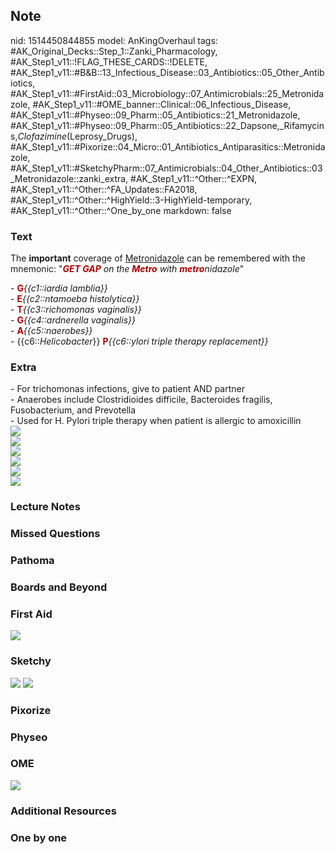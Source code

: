 ## Note
nid: 1514450844855
model: AnKingOverhaul
tags: #AK_Original_Decks::Step_1::Zanki_Pharmacology, #AK_Step1_v11::!FLAG_THESE_CARDS::!DELETE, #AK_Step1_v11::#B&B::13_Infectious_Disease::03_Antibiotics::05_Other_Antibiotics, #AK_Step1_v11::#FirstAid::03_Microbiology::07_Antimicrobials::25_Metronidazole, #AK_Step1_v11::#OME_banner::Clinical::06_Infectious_Disease, #AK_Step1_v11::#Physeo::09_Pharm::05_Antibiotics::21_Metronidazole, #AK_Step1_v11::#Physeo::09_Pharm::05_Antibiotics::22_Dapsone,_Rifamycins,_Clofazimine_(Leprosy_Drugs), #AK_Step1_v11::#Pixorize::04_Micro::01_Antibiotics_Antiparasitics::Metronidazole, #AK_Step1_v11::#SketchyPharm::07_Antimicrobials::04_Other_Antibiotics::03_Metronidazole::zanki_extra, #AK_Step1_v11::^Other::^EXPN, #AK_Step1_v11::^Other::^FA_Updates::FA2018, #AK_Step1_v11::^Other::^HighYield::3-HighYield-temporary, #AK_Step1_v11::^Other::^One_by_one
markdown: false

### Text
The <b>important</b> coverage of <u>Metronidazole</u> can be
remembered with the mnemonic: "<i><font color="#AA0000"><b>GET
GAP</b></font> on the <b><font color="#AA0000">Metro</font></b>
with <b><font color="#AA0000">metro</font></b>nidazole</i>"
<div style="centerbox">
  <div class="mnemonics">
    <div>
      - <b><font color="#AA0000">G</font></b><i>{{c1::iardia
      lamblia}}</i>
    </div>
    <div>
      - <b><font color="#AA0000">E</font></b><i>{{c2::ntamoeba
      histolytica}}</i>
    </div>
    <div>
      - <b><font color="#AA0000">T</font></b><i>{{c3::richomonas
      vaginalis}}</i>
    </div>
    <div>
      - <b><font color="#AA0000">G</font></b><i>{{c4::ardnerella
      vaginalis}}</i>
    </div>
    <div>
      - <b><font color=
      "#AA0000">A</font></b><i>{{c5::naerobes}}</i>
    </div>
    <div>
      - {{c6::<i>Helicobacter</i>}} <b><font color=
      "#AA0000">P</font></b><i>{{c6::ylori triple therapy
      replacement}}</i>
    </div>
  </div>
</div>

### Extra
<div>
  - For trichomonas infections, give to patient AND partner
</div>- Anaerobes include Clostridioides difficile, Bacteroides
fragilis, Fusobacterium, and Prevotella
<div>
  - Used for H. Pylori triple therapy when patient is allergic to
  amoxicillin
</div>
<div><img src="paste-174710679666689.jpg"></div>
<div><img src="paste-98097053040641.jpg"></div>
<div><img src="paste-149808459284481.jpg"></div>
<div><img src="paste-160133560664065.jpg"></div>
<div><img src="paste-116964844371969.jpg"></div>
<div><img src="paste-88940182765569.jpg"></div>

### Lecture Notes


### Missed Questions


### Pathoma


### Boards and Beyond


### First Aid
<img src="paste-187277753974787.jpg">

### Sketchy
<img src="paste-262010184925185.jpg"> <img src=
"Screen%20Shot%202020-01-28%20at%206.33.25%20PM.png">

### Pixorize


### Physeo


### OME
<div class="ome-widget">
  <a href=
  "https://onlinemeded.org/spa/infectious-disease?ref=anki"><img src="_OME_AnkiFlashcards_Topic_6.png"></a>
</div>

### Additional Resources


### One by one

